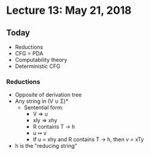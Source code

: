 # Lecture 13: May 21, 2018
## Today
* Reductions
* CFG = PDA
* Computability theory
* Deterministic CFG
### Reductions
* Opposite of derivation tree
* Any string in (V ∪ Σ)*
  * Sentential form:
    * V ⇒ u
    * xIy ⇒ xhy
    * R contains T → h
    * u ↣ v
    * If u = xhy and R contains T → h, then v = xTy
* h is the "reducing string"
